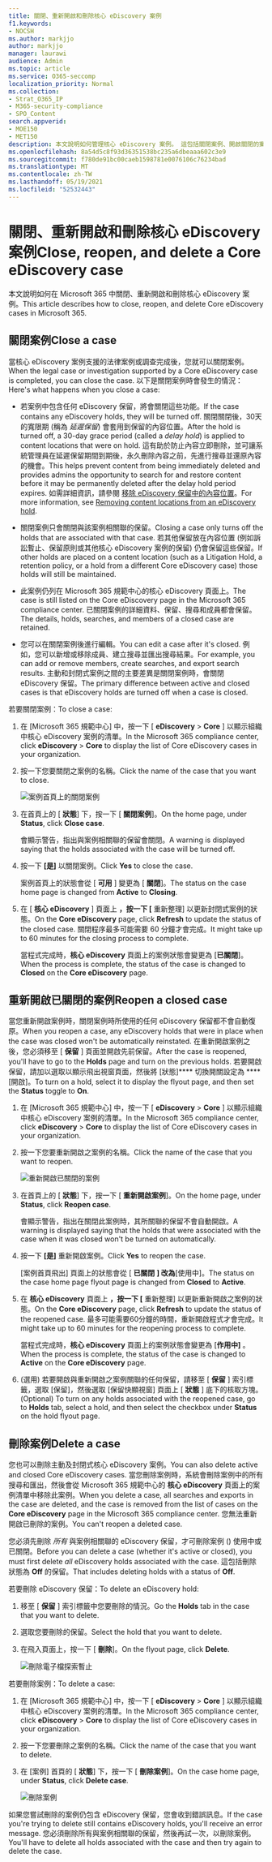 ```yaml
---
title: 關閉、重新開啟和刪除核心 eDiscovery 案例
f1.keywords:
- NOCSH
ms.author: markjjo
author: markjjo
manager: laurawi
audience: Admin
ms.topic: article
ms.service: O365-seccomp
localization_priority: Normal
ms.collection:
- Strat_O365_IP
- M365-security-compliance
- SPO_Content
search.appverid:
- MOE150
- MET150
description: 本文說明如何管理核心 eDiscovery 案例。 這包括關閉案例、開啟關閉的案例，以及刪除案例。
ms.openlocfilehash: 8a54d5c8f93d36351538bc235a6dbeaaa602c3e9
ms.sourcegitcommit: f780de91bc00caeb1598781e0076106c76234bad
ms.translationtype: MT
ms.contentlocale: zh-TW
ms.lasthandoff: 05/19/2021
ms.locfileid: "52532443"
---
```

# <a name="close-reopen-and-delete-a-core-ediscovery-case"></a><span data-ttu-id="dfcba-104">關閉、重新開啟和刪除核心 eDiscovery 案例</span><span class="sxs-lookup"><span data-stu-id="dfcba-104">Close, reopen, and delete a Core eDiscovery case</span></span>

<span data-ttu-id="dfcba-105">本文說明如何在 Microsoft 365 中關閉、重新開啟和刪除核心 eDiscovery 案例。</span><span class="sxs-lookup"><span data-stu-id="dfcba-105">This article describes how to close, reopen, and delete Core eDiscovery cases in Microsoft 365.</span></span>

## <a name="close-a-case"></a><span data-ttu-id="dfcba-106">關閉案例</span><span class="sxs-lookup"><span data-stu-id="dfcba-106">Close a case</span></span>

<span data-ttu-id="dfcba-107">當核心 eDiscovery 案例支援的法律案例或調查完成後，您就可以關閉案例。</span><span class="sxs-lookup"><span data-stu-id="dfcba-107">When the legal case or investigation supported by a Core eDiscovery case is completed, you can close the case.</span></span> <span data-ttu-id="dfcba-108">以下是關閉案例時會發生的情況：</span><span class="sxs-lookup"><span data-stu-id="dfcba-108">Here's what happens when you close a case:</span></span>
  
- <span data-ttu-id="dfcba-109">若案例中包含任何 eDiscovery 保留，將會關閉這些功能。</span><span class="sxs-lookup"><span data-stu-id="dfcba-109">If the case contains any eDiscovery holds, they will be turned off.</span></span> <span data-ttu-id="dfcba-110">關閉關閉後，30天的寬限期 (稱為 *延遲保留*) 會套用到保留的內容位置。</span><span class="sxs-lookup"><span data-stu-id="dfcba-110">After the hold is turned off, a 30-day grace period (called a *delay hold*) is applied to content locations that were on hold.</span></span> <span data-ttu-id="dfcba-111">這有助於防止內容立即刪除，並可讓系統管理員在延遲保留期間到期後，永久刪除內容之前，先進行搜尋並還原內容的機會。</span><span class="sxs-lookup"><span data-stu-id="dfcba-111">This helps prevent content from being immediately deleted and provides admins the opportunity to search for and restore content before it may be permanently deleted after the delay hold period expires.</span></span> <span data-ttu-id="dfcba-112">如需詳細資訊，請參閱 [移除 eDiscovery 保留中的內容位置](create-ediscovery-holds.md#removing-content-locations-from-an-ediscovery-hold)。</span><span class="sxs-lookup"><span data-stu-id="dfcba-112">For more information, see [Removing content locations from an eDiscovery hold](create-ediscovery-holds.md#removing-content-locations-from-an-ediscovery-hold).</span></span>

- <span data-ttu-id="dfcba-113">關閉案例只會關閉與該案例相關聯的保留。</span><span class="sxs-lookup"><span data-stu-id="dfcba-113">Closing a case only turns off the holds that are associated with that case.</span></span> <span data-ttu-id="dfcba-114">若其他保留放在內容位置 (例如訴訟暫止、保留原則或其他核心 eDiscovery 案例的保留) 仍會保留這些保留。</span><span class="sxs-lookup"><span data-stu-id="dfcba-114">If other holds are placed on a content location (such as a Litigation Hold, a retention policy, or a hold from a different Core eDiscovery case) those holds will still be maintained.</span></span>

- <span data-ttu-id="dfcba-115">此案例仍列在 Microsoft 365 規範中心的核心 eDiscovery 頁面上。</span><span class="sxs-lookup"><span data-stu-id="dfcba-115">The case is still listed on the Core eDiscovery page in the Microsoft 365 compliance center.</span></span> <span data-ttu-id="dfcba-116">已關閉案例的詳細資料、保留、搜尋和成員都會保留。</span><span class="sxs-lookup"><span data-stu-id="dfcba-116">The details, holds, searches, and members of a closed case are retained.</span></span>

- <span data-ttu-id="dfcba-117">您可以在關閉案例後進行編輯。</span><span class="sxs-lookup"><span data-stu-id="dfcba-117">You can edit a case after it's closed.</span></span> <span data-ttu-id="dfcba-118">例如，您可以新增或移除成員、建立搜尋並匯出搜尋結果。</span><span class="sxs-lookup"><span data-stu-id="dfcba-118">For example, you can add or remove members, create searches, and export search results.</span></span> <span data-ttu-id="dfcba-119">主動和封閉式案例之間的主要差異是關閉案例時，會關閉 eDiscovery 保留。</span><span class="sxs-lookup"><span data-stu-id="dfcba-119">The primary difference between active and closed cases is that eDiscovery holds are turned off when a case is closed.</span></span>

<span data-ttu-id="dfcba-120">若要關閉案例：</span><span class="sxs-lookup"><span data-stu-id="dfcba-120">To close a case:</span></span>
  
1. <span data-ttu-id="dfcba-121">在 [Microsoft 365 規範中心] 中，按一下 [ **eDiscovery**  >  **Core** ] 以顯示組織中核心 eDiscovery 案例的清單。</span><span class="sxs-lookup"><span data-stu-id="dfcba-121">In the Microsoft 365 compliance center, click **eDiscovery** > **Core** to display the list of Core eDiscovery cases in your organization.</span></span>

2. <span data-ttu-id="dfcba-122">按一下您要關閉之案例的名稱。</span><span class="sxs-lookup"><span data-stu-id="dfcba-122">Click the name of the case that you want to close.</span></span>

   ![案例首頁上的關閉案例](../media/eDiscoveryCaseHomePage.png)

3. <span data-ttu-id="dfcba-124">在首頁上的 [ **狀態**] 下，按一下 [ **關閉案例**]。</span><span class="sxs-lookup"><span data-stu-id="dfcba-124">On the home page, under **Status**, click **Close case**.</span></span>

    <span data-ttu-id="dfcba-125">會顯示警告，指出與案例相關聯的保留會關閉。</span><span class="sxs-lookup"><span data-stu-id="dfcba-125">A warning is displayed saying that the holds associated with the case will be turned off.</span></span>

4. <span data-ttu-id="dfcba-126">按一下 **[是]** 以關閉案例。</span><span class="sxs-lookup"><span data-stu-id="dfcba-126">Click **Yes** to close the case.</span></span>

    <span data-ttu-id="dfcba-127">案例首頁上的狀態會從 [ **可用** ] 變更為 [ **關閉**]。</span><span class="sxs-lookup"><span data-stu-id="dfcba-127">The status on the case home page is changed from **Active** to **Closing**.</span></span>

5. <span data-ttu-id="dfcba-128">在 [ **核心 eDiscovery** ] 頁面上 **，按一下 [** 重新整理] 以更新封閉式案例的狀態。</span><span class="sxs-lookup"><span data-stu-id="dfcba-128">On the **Core eDiscovery** page, click **Refresh** to update the status of the closed case.</span></span> <span data-ttu-id="dfcba-129">關閉程序最多可能需要 60 分鐘才會完成。</span><span class="sxs-lookup"><span data-stu-id="dfcba-129">It might take up to 60 minutes for the closing process to complete.</span></span>

    <span data-ttu-id="dfcba-130">當程式完成時，**核心 eDiscovery** 頁面上的案例狀態會變更為 [**已關閉**]。</span><span class="sxs-lookup"><span data-stu-id="dfcba-130">When the process is complete, the status of the case is changed to **Closed** on the **Core eDiscovery** page.</span></span>

## <a name="reopen-a-closed-case"></a><span data-ttu-id="dfcba-131">重新開啟已關閉的案例</span><span class="sxs-lookup"><span data-stu-id="dfcba-131">Reopen a closed case</span></span>

<span data-ttu-id="dfcba-132">當您重新開啟案例時，關閉案例時所使用的任何 eDiscovery 保留都不會自動復原。</span><span class="sxs-lookup"><span data-stu-id="dfcba-132">When you reopen a case, any eDiscovery holds that were in place when the case was closed won't be automatically reinstated.</span></span> <span data-ttu-id="dfcba-133">在重新開啟案例之後，您必須移至 [ **保留** ] 頁面並開啟先前保留。</span><span class="sxs-lookup"><span data-stu-id="dfcba-133">After the case is reopened, you'll have to go to the **Holds** page and turn on the previous holds.</span></span> <span data-ttu-id="dfcba-134">若要開啟保留，請加以選取以顯示飛出視窗頁面，然後將 [狀態]\*\*\*\* 切換開關設定為 \*\*\*\*[開啟]。</span><span class="sxs-lookup"><span data-stu-id="dfcba-134">To turn on a hold, select it to display the flyout page, and then set the **Status** toggle to **On**.</span></span>
  
1. <span data-ttu-id="dfcba-135">在 [Microsoft 365 規範中心] 中，按一下 [ **eDiscovery**  >  **Core** ] 以顯示組織中核心 eDiscovery 案例的清單。</span><span class="sxs-lookup"><span data-stu-id="dfcba-135">In the Microsoft 365 compliance center, click **eDiscovery** > **Core** to display the list of Core eDiscovery cases in your organization.</span></span>

2. <span data-ttu-id="dfcba-136">按一下您要重新開啟之案例的名稱。</span><span class="sxs-lookup"><span data-stu-id="dfcba-136">Click the name of the case that you want to reopen.</span></span>

   ![重新開啟已關閉的案例](../media/eDiscoveryCaseHomePageReopen.png)

3. <span data-ttu-id="dfcba-138">在首頁上的 [ **狀態**] 下，按一下 [ **重新開啟案例**]。</span><span class="sxs-lookup"><span data-stu-id="dfcba-138">On the home page, under **Status**, click **Reopen case**.</span></span>

    <span data-ttu-id="dfcba-139">會顯示警告，指出在關閉此案例時，其所關聯的保留不會自動開啟。</span><span class="sxs-lookup"><span data-stu-id="dfcba-139">A warning is displayed saying that the holds that were associated with the case when it was closed won't be turned on automatically.</span></span>

4. <span data-ttu-id="dfcba-140">按一下 **[是]** 重新開啟案例。</span><span class="sxs-lookup"><span data-stu-id="dfcba-140">Click **Yes** to reopen the case.</span></span>

    <span data-ttu-id="dfcba-141">[案例首頁飛出] 頁面上的狀態會從 [ **已關閉** **] 改為**[使用中]。</span><span class="sxs-lookup"><span data-stu-id="dfcba-141">The status on the case home page flyout page is changed from **Closed** to **Active**.</span></span>

5. <span data-ttu-id="dfcba-142">在 **核心 eDiscovery** 頁面上 **，按一下 [** 重新整理] 以更新重新開啟之案例的狀態。</span><span class="sxs-lookup"><span data-stu-id="dfcba-142">On the **Core eDiscovery** page, click **Refresh** to update the status of the reopened case.</span></span> <span data-ttu-id="dfcba-143">最多可能需要60分鐘的時間，重新開啟程式才會完成。</span><span class="sxs-lookup"><span data-stu-id="dfcba-143">It might take up to 60 minutes for the reopening process to complete.</span></span> 

    <span data-ttu-id="dfcba-144">當程式完成時，**核心 eDiscovery** 頁面上的案例狀態會變更為 [**作用中]** 。</span><span class="sxs-lookup"><span data-stu-id="dfcba-144">When the process is complete, the status of the case is changed to **Active** on the **Core eDiscovery** page.</span></span>

6. <span data-ttu-id="dfcba-145"> (選用) 若要開啟與重新開啟之案例關聯的任何保留，請移至 [ **保留** ] 索引標籤，選取 [保留]，然後選取 [保留快顯視窗] 頁面上 [ **狀態** ] 底下的核取方塊。</span><span class="sxs-lookup"><span data-stu-id="dfcba-145">(Optional) To turn on any holds associated with the reopened case, go to **Holds** tab, select a hold, and then select the checkbox under **Status** on the hold flyout page.</span></span>
  
## <a name="delete-a-case"></a><span data-ttu-id="dfcba-146">刪除案例</span><span class="sxs-lookup"><span data-stu-id="dfcba-146">Delete a case</span></span>

<span data-ttu-id="dfcba-147">您也可以刪除主動及封閉式核心 eDiscovery 案例。</span><span class="sxs-lookup"><span data-stu-id="dfcba-147">You can also delete active and closed Core eDiscovery cases.</span></span> <span data-ttu-id="dfcba-148">當您刪除案例時，系統會刪除案例中的所有搜尋和匯出，然後會從 Microsoft 365 規範中心的 **核心 eDiscovery** 頁面上的案例清單中移除此案例。</span><span class="sxs-lookup"><span data-stu-id="dfcba-148">When you delete a case, all searches and exports in the case are deleted, and the case is removed from the list of cases on the **Core eDiscovery** page in the Microsoft 365 compliance center.</span></span> <span data-ttu-id="dfcba-149">您無法重新開啟已刪除的案例。</span><span class="sxs-lookup"><span data-stu-id="dfcba-149">You can't reopen a deleted case.</span></span>

<span data-ttu-id="dfcba-150">您必須先刪除 *所有* 與案例相關聯的 eDiscovery 保留，才可刪除案例 () 使用中或已關閉。</span><span class="sxs-lookup"><span data-stu-id="dfcba-150">Before you can delete a case (whether it's active or closed), you must first delete *all* eDiscovery holds associated with the case.</span></span> <span data-ttu-id="dfcba-151">這包括刪除狀態為 **Off** 的保留。</span><span class="sxs-lookup"><span data-stu-id="dfcba-151">That includes deleting holds with a status of **Off**.</span></span> 

<span data-ttu-id="dfcba-152">若要刪除 eDiscovery 保留：</span><span class="sxs-lookup"><span data-stu-id="dfcba-152">To delete an eDiscovery hold:</span></span>

1. <span data-ttu-id="dfcba-153">移至 [ **保留** ] 索引標籤中您要刪除的情況。</span><span class="sxs-lookup"><span data-stu-id="dfcba-153">Go the **Holds** tab in the case that you want to delete.</span></span>

2. <span data-ttu-id="dfcba-154">選取您要刪除的保留。</span><span class="sxs-lookup"><span data-stu-id="dfcba-154">Select the hold that you want to delete.</span></span>

3. <span data-ttu-id="dfcba-155">在飛入頁面上，按一下 [ **刪除**]。</span><span class="sxs-lookup"><span data-stu-id="dfcba-155">On the flyout page, click **Delete**.</span></span>

      ![刪除電子檔探索暫止](../media/DeleteeDiscoveryHold.png)

<span data-ttu-id="dfcba-157">若要刪除案例：</span><span class="sxs-lookup"><span data-stu-id="dfcba-157">To delete a case:</span></span>

1. <span data-ttu-id="dfcba-158">在 [Microsoft 365 規範中心] 中，按一下 [ **eDiscovery**  >  **Core** ] 以顯示組織中核心 eDiscovery 案例的清單。</span><span class="sxs-lookup"><span data-stu-id="dfcba-158">In the Microsoft 365 compliance center, click **eDiscovery** > **Core** to display the list of Core eDiscovery cases in your organization.</span></span>

2. <span data-ttu-id="dfcba-159">按一下您要刪除之案例的名稱。</span><span class="sxs-lookup"><span data-stu-id="dfcba-159">Click the name of the case that you want to delete.</span></span>

3. <span data-ttu-id="dfcba-160">在 [案例] 首頁的 [ **狀態**] 下，按一下 [ **刪除案例**]。</span><span class="sxs-lookup"><span data-stu-id="dfcba-160">On the case home page, under **Status**, click **Delete case**.</span></span>

      ![刪除案例](../media/eDiscoveryCaseHomePageDelete.png)

<span data-ttu-id="dfcba-162">如果您嘗試刪除的案例仍包含 eDiscovery 保留，您會收到錯誤訊息。</span><span class="sxs-lookup"><span data-stu-id="dfcba-162">If the case you're trying to delete still contains eDiscovery holds, you'll receive an error message.</span></span> <span data-ttu-id="dfcba-163">您必須刪除所有與案例相關聯的保留，然後再試一次，以刪除案例。</span><span class="sxs-lookup"><span data-stu-id="dfcba-163">You'll have to delete all holds associated with the case and then try again to delete the case.</span></span>
